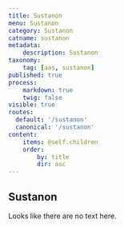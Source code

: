 ```yaml
---
title: Sustanon
menu: Sustanon
category: Sustanon
catname: sustanon
metadata:
    description: Sustanon
taxonomy:
    tag: [aas, sustanon]
published: true
process:
    markdown: true
    twig: false
visible: true
routes:
  default: '/sustanon'
  canonical: '/sustanon'
content:
    items: @self.children
    order:
        by: title
        dir: asc
---
```

## Sustanon
Looks like there are no text here.
